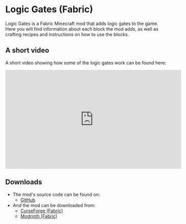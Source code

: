 # Logic Gates (Fabric)

Logic Gates is a Fabric Minecraft mod that adds logic gates to the game.<br/>
Here you will find information about each block the mod adds, as well as crafting
recipes and instructions on how to use the blocks.

## A short video
A short video showing how some of the logic gates work can be found here:
<iframe width="550" height="310" src="https://www.youtube.com/embed/NAuzft5aIPM" title="A Minecraft mod that adds logic gates to the game" frameborder="0" allow="accelerometer; autoplay; clipboard-write; encrypted-media; gyroscope; picture-in-picture" allowfullscreen></iframe>

## Downloads
* The mod's source code can be found on:
	* [GitHub](https://github.com/TheCSDev/mc-logic-gates)
* And the mod can be downloaded from:
	* [CurseForge (Fabric)](https://www.curseforge.com/minecraft/mc-mods/logic-gates-fabric)
	* [Modrinth (Fabric)](https://modrinth.com/mod/logic-gates-fabric)